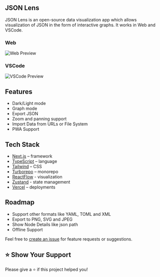 ## JSON Lens

JSON Lens is an open-source data visualization app which allows visualization of JSON in the form of interactive graphs. It works in Web and VSCode.

### Web

![Web Preview](https://github.com/mohitkumartoshniwal/jsonlens/raw/main/assets/web.gif)

### VSCode

![VSCode Preview](https://github.com/mohitkumartoshniwal/jsonlens/raw/main/assets/extension.gif)

## Features

- Dark/Light mode
- Graph mode
- Export JSON
- Zoom and panning support
- Import Data from URLs or File System
- PWA Support

## Tech Stack

- [Next.js](https://nextjs.org/) – framework
- [TypeScript](https://www.typescriptlang.org/) – language
- [Tailwind](https://tailwindcss.com/) – CSS
- [Turborepo](https://turbo.build/repo) – monorepo
- [ReactFlow](https://reactflow.dev/) - visualization
- [Zustand](https://docs.pmnd.rs/zustand/getting-started/introduction) - state management
- [Vercel](https://vercel.com/) – deployments

## Roadmap

- Support other formats like YAML, TOML and XML
- Export to PNG, SVG and JPEG
- Show Node Details like json path
- Offline Support

Feel free to [create an issue](https://github.com/mohitkumartoshniwal/jsonlens/issues) for feature requests or suggestions.

## ⭐️ Show Your Support

Please give a ⭐️ if this project helped you!

